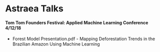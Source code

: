 # Astraea Talks

#### Tom Tom Founders Festival: Applied Machine Learning Conference 4/12/18

- Forest Model Presentation.pdf - Mapping Deforestation Trends in the Brazilian Amazon Using Machine Learning
